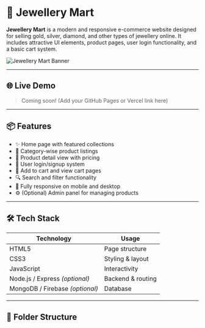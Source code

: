 # 💍 Jewellery Mart

**Jewellery Mart** is a modern and responsive e-commerce website designed for selling gold, silver, diamond, and other types of jewellery online. It includes attractive UI elements, product pages, user login functionality, and a basic cart system.

![Jewellery Mart Banner](https://via.placeholder.com/1000x300?text=Jewellery+Mart+Website+Banner)

---

## 🌐 Live Demo

> Coming soon! (Add your GitHub Pages or Vercel link here)

---

## 📦 Features

- ✨ Home page with featured collections
- 🧿 Category-wise product listings
- 📄 Product detail view with pricing
- 🔐 User login/signup system
- 🛒 Add to cart and view cart pages
- 🔍 Search and filter functionality
- 📱 Fully responsive on mobile and desktop
- ⚙️ (Optional) Admin panel for managing products

---

## 🛠️ Tech Stack

| Technology | Usage |
|------------|--------|
| HTML5      | Page structure |
| CSS3       | Styling & layout |
| JavaScript | Interactivity |
| Node.js / Express *(optional)* | Backend & routing |
| MongoDB / Firebase *(optional)* | Database |

---

## 📁 Folder Structure

